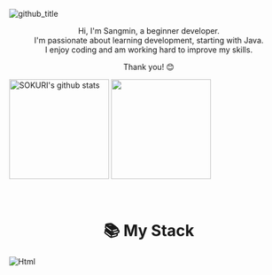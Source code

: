 ![github_title](https://github.com/user-attachments/assets/92e5e830-715d-48db-8d40-cfb780057038)  

<div align="center">
  <p>
Hi, I'm Sangmin, a beginner developer.<br>
I'm passionate about learning development, starting with Java.<br>
I enjoy coding and am working hard to improve my skills.<br>

Thank you! 😊</p>
</div>

<div type="center">
  <a href="https://github.com/sangmin102"><img align="center" style="height:180px" src="https://github-readme-stats.vercel.app/api?username=sangmin102&show_icons=true&bg_color=00000000" alt="SOKURI's github stats" /></a>
  <a href="https://github.com/sangmin102"><img align="center" style="height:180px" src="https://github-readme-stats.vercel.app/api/top-langs/?username=sangmin102&layout=donut&bg_color=00000000" /></a>
</div> 


<br>
<br>

<div>
  <h1 align="center">📚 My Stack</h1>
  <img alt="Html" src ="https://img.shields.io/badge/HTML5-E34F26.svg?&style=for-the-badge&logo=HTML5&logoColor=white"/> 
  
</div>



